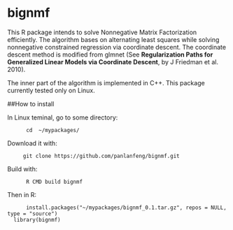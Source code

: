 bignmf
======

This R package intends to solve Nonnegative Matrix Factorization efficiently. 
The algorithm bases on alternating least squares while solving nonnegative constrained regression via coordinate descent. 
The coordinate descent method is modified from glmnet (See __Regularization Paths for Generalized Linear Models via Coordinate Descent__, by J Friedman et al. 2010). 

The inner part of the algorithm is implemented in C++. 
This package currently tested only on Linux. 

##How to install

In Linux teminal, go to some directory:  

      	  cd  ~/mypackages/ 

Download it with:  

      	 git clone https://github.com/panlanfeng/bignmf.git

Build with:  

    	  R CMD build bignmf

Then in R:  

    	  install.packages("~/mypackages/bignmf_0.1.tar.gz", repos = NULL, type = "source")   
	  library(bignmf)  
	  
	  
	

